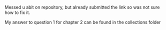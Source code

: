 Messed u abit on repository, but already submitted the link so was not sure how to fix it.

My answer to question 1 for chapter 2 can be found in the collections folder
